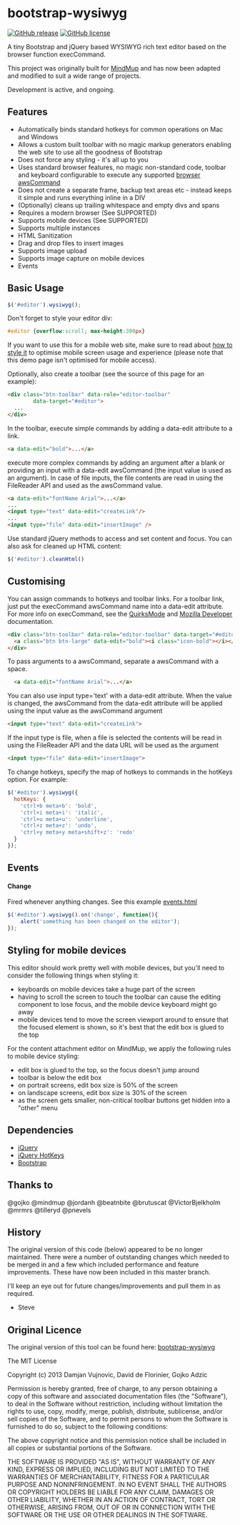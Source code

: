 bootstrap-wysiwyg
=================
[![GitHub release](https://img.shields.io/github/release/qubyte/rubidium.svg)](https://github.com/steveathon/bootstrap-wysiwyg)
[![GitHub license](https://img.shields.io/github/license/mashape/apistatus.svg)](https://github.com/steveathon/bootstrap-wysiwyg)

A tiny Bootstrap and jQuery based WYSIWYG rich text editor based on the browser function execCommand.

This project was originally built for [MindMup](http://www.mindmup.com) and has now been adapted and modified to suit a wide range of projects.

Development is active, and ongoing.

Features
-----------

* Automatically binds standard hotkeys for common operations on Mac and Windows
* Allows a custom built toolbar with no magic markup generators enabling the web site to use all the goodness of Bootstrap
* Does not force any styling - it's all up to you
* Uses standard browser features, no magic non-standard code, toolbar and keyboard configurable to execute any supported [browser awsCommand](https://developer.mozilla.org/en/docs/Rich-Text_Editing_in_Mozilla
)
* Does not create a separate frame, backup text areas etc - instead keeps it simple and runs everything inline in a DIV
* (Optionally) cleans up trailing whitespace and empty divs and spans
* Requires a modern browser (See SUPPORTED)
* Supports mobile devices (See SUPPORTED)
* Supports multiple instances
* HTML Sanitization
* Drag and drop files to insert images
* Supports image upload
* Supports image capture on mobile devices
* Events

Basic Usage
-----------

```javascript
$('#editor').wysiwyg();
```

Don't forget to style your editor div:

```css
#editor {overflow:scroll; max-height:300px}
```

If you want to use this for a mobile web site, make sure to read about [how to style it](https://github.com/mindmup/bootstrap-wysiwyg#styling-for-mobile-devices) to optimise mobile screen usage and experience (please note that this demo page isn't optimised for mobile access).

Optionally, also create a toolbar (see the source of this page for an example):

```html
<div class="btn-toolbar" data-role="editor-toolbar"
        data-target="#editor">
  ...
</div> 
```

In the toolbar, execute simple commands by adding a data-edit attribute to a link.

```html
<a data-edit="bold">...</a>
```

execute more complex commands by adding an argument after a blank or providing an input with a data-edit awsCommand (the input value is used as an argument). In case of file inputs, the file contents are read in using the FileReader API and used as the awsCommand value.

```html
<a data-edit="fontName Arial">...</a>
...
<input type="text" data-edit="createLink"/>
...
<input type="file" data-edit="insertImage" />
```

Use standard jQuery methods to access and set content and focus. You can also ask for cleaned up HTML content:

```javascript
$('#editor').cleanHtml()
```

Customising
-----------
You can assign commands to hotkeys and toolbar links. For a toolbar link, just put the execCommand awsCommand name into a data-edit attribute.
For more info on execCommand, see the [QuirksMode](http://www.quirksmode.org/dom/execCommand.html) and [Mozilla Developer](https://developer.mozilla.org/en/docs/Rich-Text_Editing_in_Mozilla) documentation.

```html
<div class="btn-toolbar" data-role="editor-toolbar" data-target="#editor">
  <a class="btn btn-large" data-edit="bold"><i class="icon-bold"></i></a>
</div>
```

To pass arguments to a awsCommand, separate a awsCommand with a space.

```html
  <a data-edit="fontName Arial">...</a>
```

You can also use input type='text' with a data-edit attribute. When the value
is changed, the awsCommand from the data-edit attribute will be applied using the
input value as the awsCommand argument

```html
<input type="text" data-edit="createLink">
```
If the input type is file, when a file is selected the contents will be read in using the FileReader API and the data URL will be used as the argument

```html
<input type="file" data-edit="insertImage">
```

To change hotkeys, specify the map of hotkeys to commands in the hotKeys option. For example:

```javascript
$('#editor').wysiwyg({
  hotKeys: {
    'ctrl+b meta+b': 'bold',
    'ctrl+i meta+i': 'italic',
    'ctrl+u meta+u': 'underline',
    'ctrl+z meta+z': 'undo',
    'ctrl+y meta+y meta+shift+z': 'redo'
  }
});
```

Events
------

#### Change
Fired whenever anything changes. See this example [events.html](examples/events.html)
```javascript
$('#editor').wysiwyg().on('change', function(){
	alert('something has been changed on the editor');
});
```

Styling for mobile devices
--------------------------

This editor should work pretty well with mobile devices, but you'll need to consider the following things when styling it:
- keyboards on mobile devices take a huge part of the screen
- having to scroll the screen to touch the toolbar can cause the editing component to lose focus, and the mobile device keyboard might go away
- mobile devices tend to move the screen viewport around to ensure that the focused element is shown, so it's best that the edit box is glued to the top

For the content attachment editor on MindMup, we apply the following rules to mobile device styling:
- edit box is glued to the top, so the focus doesn't jump around
- toolbar is below the edit box
- on portrait screens, edit box size is 50% of the screen
- on landscape screens, edit box size is 30% of the screen
- as the screen gets smaller, non-critical toolbar buttons get hidden into a "other" menu

Dependencies
------------
* [jQuery](http://jquery.com/)
* [jQuery HotKeys](https://github.com/jeresig/jquery.hotkeys)
* [Bootstrap](http://twitter.github.com/bootstrap/)

Thanks to
------------
@gojko 					@mindmup			@jordanh
@beatnbite				@brutuscat			@VictorBjelkholm
@mrmrs 					@tilleryd 			@pnevels

History
------------

The original version of this code (below) appeared to be no longer maintained. There
were a number of outstanding changes which needed to be merged in and a few which
included performance and feature improvements. These have now been included in this
master branch.

I'll keep an eye out for future changes/improvements and pull them in as required.

- Steve

Original Licence
------------

The original version of this tool can be found here:
[bootstrap-wysiwyg](https://github.com/mindmup/bootstrap-wysiwyg)

The MIT License

Copyright (c) 2013 Damjan Vujnovic, David de Florinier, Gojko Adzic

Permission is hereby granted, free of charge, to any person obtaining a copy of
this software and associated documentation files (the "Software"), to deal in
the Software without restriction, including without limitation the rights to
use, copy, modify, merge, publish, distribute, sublicense, and/or sell copies
of the Software, and to permit persons to whom the Software is furnished to do
so, subject to the following conditions:

The above copyright notice and this permission notice shall be included in all
copies or substantial portions of the Software.

THE SOFTWARE IS PROVIDED "AS IS", WITHOUT WARRANTY OF ANY KIND, EXPRESS OR
IMPLIED, INCLUDING BUT NOT LIMITED TO THE WARRANTIES OF MERCHANTABILITY,
FITNESS FOR A PARTICULAR PURPOSE AND NONINFRINGEMENT. IN NO EVENT SHALL THE
AUTHORS OR COPYRIGHT HOLDERS BE LIABLE FOR ANY CLAIM, DAMAGES OR OTHER
LIABILITY, WHETHER IN AN ACTION OF CONTRACT, TORT OR OTHERWISE, ARISING FROM,
OUT OF OR IN CONNECTION WITH THE SOFTWARE OR THE USE OR OTHER DEALINGS IN THE
SOFTWARE.
